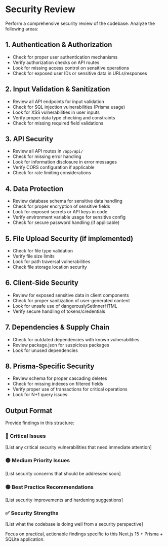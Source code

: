 # Security Review

Perform a comprehensive security review of the codebase. Analyze the following areas:

## 1. Authentication & Authorization
- Check for proper user authentication mechanisms
- Verify authorization checks on API routes
- Look for missing access control on sensitive operations
- Check for exposed user IDs or sensitive data in URLs/responses

## 2. Input Validation & Sanitization
- Review all API endpoints for input validation
- Check for SQL injection vulnerabilities (Prisma usage)
- Look for XSS vulnerabilities in user inputs
- Verify proper data type checking and constraints
- Check for missing required field validations

## 3. API Security
- Review all API routes in `/app/api/`
- Check for missing error handling
- Look for information disclosure in error messages
- Verify CORS configuration if applicable
- Check for rate limiting considerations

## 4. Data Protection
- Review database schema for sensitive data handling
- Check for proper encryption of sensitive fields
- Look for exposed secrets or API keys in code
- Verify environment variable usage for sensitive config
- Check for secure password handling (if applicable)

## 5. File Upload Security (if implemented)
- Check for file type validation
- Verify file size limits
- Look for path traversal vulnerabilities
- Check file storage location security

## 6. Client-Side Security
- Review for exposed sensitive data in client components
- Check for proper sanitization of user-generated content
- Look for unsafe use of dangerouslySetInnerHTML
- Verify secure handling of tokens/credentials

## 7. Dependencies & Supply Chain
- Check for outdated dependencies with known vulnerabilities
- Review package.json for suspicious packages
- Look for unused dependencies

## 8. Prisma-Specific Security
- Review schema for proper cascading deletes
- Check for missing indexes on filtered fields
- Verify proper use of transactions for critical operations
- Look for N+1 query issues

## Output Format
Provide findings in this structure:

### 🔴 Critical Issues
[List any critical security vulnerabilities that need immediate attention]

### 🟡 Medium Priority Issues
[List security concerns that should be addressed soon]

### 🟢 Best Practice Recommendations
[List security improvements and hardening suggestions]

### ✅ Security Strengths
[List what the codebase is doing well from a security perspective]

Focus on practical, actionable findings specific to this Next.js 15 + Prisma + SQLite application.
